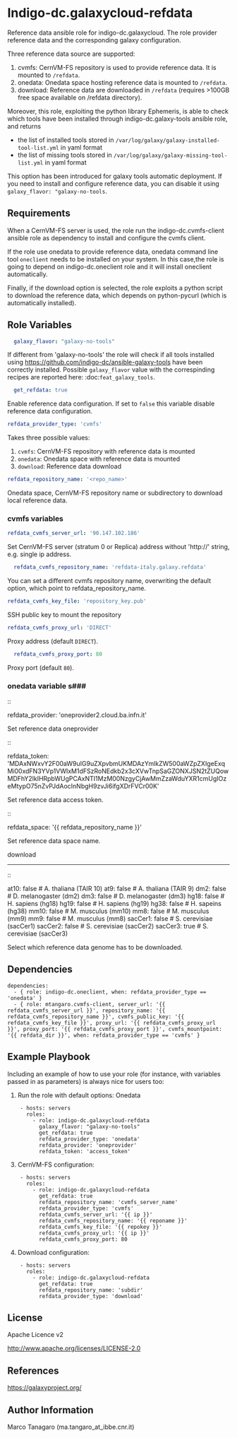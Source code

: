 Indigo-dc.galaxycloud-refdata
=============================
Reference data ansible role for indigo-dc.galaxycloud.
The role provider reference data and the corresponding galaxy configuration.

Three reference data source are supported:
1. cvmfs: CernVM-FS repository is used to provide reference data. It is mounted to ``/refdata``.
2. onedata: Onedata space hosting reference data is mounted to ``/refdata``.
3. download: Reference data are downloaded in ``/refdata`` (requires >100GB free space available on /refdata directory).

Moreover, this role, exploiting the python library Ephemeris, is able to check which tools have been installed through indigo-dc.galaxy-tools ansible role, and returns

- the list of installed tools stored in ``/var/log/galaxy/galaxy-installed-tool-list.yml`` in yaml format
- the list of missing tools stored in ``/var/log/galaxy/galaxy-missing-tool-list.yml`` in yaml format

 This option has been introduced for galaxy tools automatic deployment. If you need to install and configure reference data, you can disable it using ``galaxy_flavor: "galaxy-no-tools``.

Requirements
------------
When a CernVM-FS server is used, the role run the indigo-dc.cvmfs-client ansible role as dependency to install and configure the cvmfs client.

If the role use onedata to provide reference data, onedata command line tool ``oneclient`` needs to be installed on your system.
In this case,the role is going to depend on indigo-dc.oneclient role and it will install oneclient automatically.

Finally, if the download option is selected, the role exploits a python script to download the reference data, which depends on python-pycurl (which is automatically installed).

Role Variables
--------------
```yaml
  galaxy_flavor: "galaxy-no-tools" 
```
If different from 'galaxy-no-tools' the role will check if all tools installed using https://github.com/indigo-dc/ansible-galaxy-tools have been correctly installed. Possible ``galaxy_flavor`` value with the correspinding recipes are reported here: :doc:`feat_galaxy_tools`.

```yaml
  get_refdata: true
```
Enable reference data configuration. If set to ``false`` this variable disable reference data configuration.

```yaml
refdata_provider_type: 'cvmfs'
```
Takes three possible values:

1. ``cvmfs``: CernVM-FS repository with reference data is mounted
2. ``onedata``: Onedata space with reference data is mounted
3. ``download``: Reference data download

```yaml
refdata_repository_name: '<repo_name>'
```
Onedata space, CernVM-FS repository name or subdirectory to download local reference data.

### cvmfs variables ###

```yaml
refdata_cvmfs_server_url: '90.147.102.186'
```
Set CernVM-FS server (stratum 0 or Replica) address without 'http://' string, e.g. single ip address.

```yaml
  refdata_cvmfs_repository_name: 'refdata-italy.galaxy.refdata'
```
You can set a different cvmfs repository name, overwriting the default option, which point to refdata_repository_name.

```yaml
refdata_cvmfs_key_file: 'repository_key.pub'
```
SSH public key to mount the repository

```yaml
refdata_cvmfs_proxy_url: 'DIRECT'
```
Proxy address (default ``DIRECT``).

```yaml
  refdata_cvmfs_proxy_port: 80
```
Proxy port (default ``80``).

### onedata variable s###

::

  refdata_provider: 'oneprovider2.cloud.ba.infn.it'

Set reference data oneprovider

::

  refdata_token: 'MDAxNWxvY2F00aW9uIG9uZXpvbmUKMDAzYmlkZW500aWZpZXIgeExqMi00xdFN3YVp1VWIxM1dFSzRoNEdkb2x3cXVwTnpSaGZONXJSN2tZUQowMDFhY2lkIHRpbWUgPCAxNTI1MzM00NzgyCjAwMmZzaWduYXR1cmUgIOzeMtypO75nZvPJdAocInNbgH9zvJi6ifgXDrFVCr00K'

Set reference data access token.

::

  refdata_space: '{{ refdata_repository_name }}'

Set reference data space name.

download
********

::

  at10: false # A. thaliana (TAIR 10)
  at9: false # A. thaliana (TAIR 9)
  dm2: false # D. melanogaster (dm2)
  dm3: false # D. melanogaster (dm3)
  hg18: false # H. sapiens (hg18)
  hg19: false # H. sapiens (hg19)
  hg38: false # H. sapeins (hg38)
  mm10: false # M. musculus (mm10)
  mm8: false # M. musculus (mm9)
  mm9: false # M. musculus (mm8)
  sacCer1: false # S. cerevisiae (sacCer1)
  sacCer2: false # S. cerevisiae (sacCer2)
  sacCer3: true # S. cerevisiae (sacCer3)

Select which reference data genome has to be downloaded.  



Dependencies
------------
```
dependencies:
  - { role: indigo-dc.oneclient, when: refdata_provider_type == 'onedata' }
  - { role: mtangaro.cvmfs-client, server_url: '{{ refdata_cvmfs_server_url }}', repository_name: '{{ refdata_cvmfs_repository_name }}', cvmfs_public_key: '{{ refdata_cvmfs_key_file }}', proxy_url: '{{ refdata_cvmfs_proxy_url }}', proxy_port: '{{ refdata_cvmfs_proxy_port }}', cvmfs_mountpoint: '{{ refdata_dir }}', when: refdata_provider_type == 'cvmfs' }
```
Example Playbook
----------------

Including an example of how to use your role (for instance, with variables passed in as parameters) is always nice for users too:

1. Run the role with default options: Onedata
```
    - hosts: servers
      roles:
        - role: indigo-dc.galaxycloud-refdata
          galaxy_flavor: "galaxy-no-tools"
          get_refdata: true
          refdata_provider_type: 'onedata'
          refdata_provider: 'oneprovider'
          refdata_token: 'access_token'
```
3. CernVM-FS configuration:
```
    - hosts: servers
      roles:
        - role: indigo-dc.galaxycloud-refdata
          get_refdata: true
          refdata_repository_name: 'cvmfs_server_name'
          refdata_provider_type: 'cvmfs'
          refdata_cvmfs_server_url: '{{ ip }}'
          refdata_cvmfs_repository_name: '{{ reponame }}'
          refdata_cvmfs_key_file: '{{ repokey }}'
          refdata_cvmfs_proxy_url: '{{ ip }}'
          refdata_cvmfs_proxy_port: 80
```
4. Download configuration:
```
    - hosts: servers
      roles:
        - role: indigo-dc.galaxycloud-refdata
          get_refdata: true
          refdata_repository_name: 'subdir'
          refdata_provider_type: 'download'
```
License
-------

Apache Licence v2

http://www.apache.org/licenses/LICENSE-2.0

References
-------

https://galaxyproject.org/

Author Information
------------------

Marco Tanagaro (ma.tangaro_at_ibbe.cnr.it)
